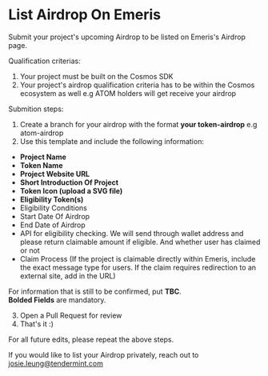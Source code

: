 # List Airdrop On Emeris
Submit your project's upcoming Airdrop to be listed on Emeris's Airdrop page. 

Qualification criterias: 
1. Your project must be built on the Cosmos SDK
2. Your project's airdrop qualification criteria has to be within the Cosmos ecosystem as well e.g ATOM holders will get receive your airdrop 

Submition steps: 
1. Create a branch for your airdrop with the format **your token-airdrop** e.g atom-airdrop 
2. Use this template and include the following information: 
-  **Project Name**
-  **Token Name**
-  **Project Website URL**
-  **Short Introduction Of Project**
-  **Token Icon (upload a SVG file)**
-  **Eligibility Token(s)**
-  Eligibility Conditions 
-  Start Date Of Airdrop
-  End Date of Airdrop
-  API for eligibility checking. We will send through wallet address and please return claimable amount if eligible. And whether user has claimed or not 
-  Claim Process (If the project is claimable directly within Emeris, include the exact message type for users. If the claim requires redirection to an external site, add in the URL) 

For information that is still to be confirmed, put **TBC**. <br/>
**Bolded Fields** are mandatory.

3. Open a Pull Request for review 
4. That's it :) 

For all future edits, please repeat the above steps. 

If you would like to list your Airdrop privately, reach out to josie.leung@tendermint.com 
